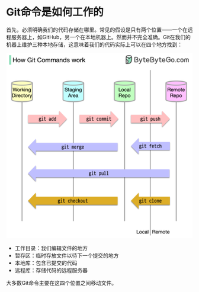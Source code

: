 # Git命令是如何工作的


首先，必须明确我们的代码存储在哪里。常见的假设是只有两个位置——一个在远程服务器上，如GitHub，另一个在本地机器上。然而并不完全准确。Git在我们的机器上维护三种本地存储，这意味着我们的代码实际上可以在四个地方找到：

<p> <img src="../images/git-commands.png" style="width: 600px" /> </p>

- 工作目录：我们编辑文件的地方
- 暂存区：临时存放文件以待下一个提交的地方
- 本地库：包含已提交的代码
- 远程库：存储代码的远程服务器

大多数Git命令主要在这四个位置之间移动文件。